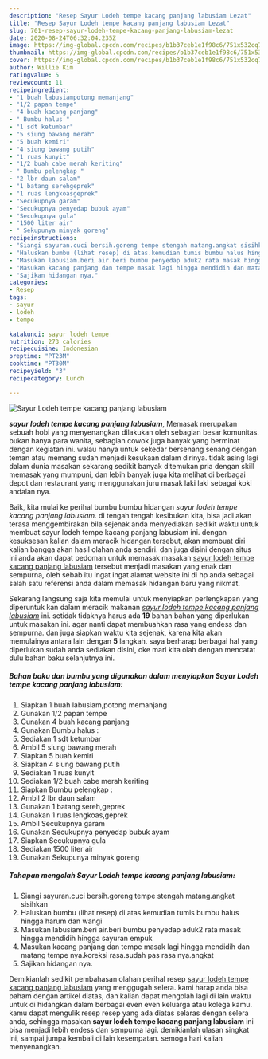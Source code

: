 ```yaml
---
description: "Resep Sayur Lodeh tempe kacang panjang labusiam Lezat"
title: "Resep Sayur Lodeh tempe kacang panjang labusiam Lezat"
slug: 701-resep-sayur-lodeh-tempe-kacang-panjang-labusiam-lezat
date: 2020-08-24T06:32:04.235Z
image: https://img-global.cpcdn.com/recipes/b1b37ceb1e1f98c6/751x532cq70/sayur-lodeh-tempe-kacang-panjang-labusiam-foto-resep-utama.jpg
thumbnail: https://img-global.cpcdn.com/recipes/b1b37ceb1e1f98c6/751x532cq70/sayur-lodeh-tempe-kacang-panjang-labusiam-foto-resep-utama.jpg
cover: https://img-global.cpcdn.com/recipes/b1b37ceb1e1f98c6/751x532cq70/sayur-lodeh-tempe-kacang-panjang-labusiam-foto-resep-utama.jpg
author: Willie Kim
ratingvalue: 5
reviewcount: 11
recipeingredient:
- "1 buah labusiampotong memanjang"
- "1/2 papan tempe"
- "4 buah kacang panjang"
- " Bumbu halus "
- "1 sdt ketumbar"
- "5 siung bawang merah"
- "5 buah kemiri"
- "4 siung bawang putih"
- "1 ruas kunyit"
- "1/2 buah cabe merah keriting"
- " Bumbu pelengkap "
- "2 lbr daun salam"
- "1 batang serehgeprek"
- "1 ruas lengkoasgeprek"
- "Secukupnya garam"
- "Secukupnya penyedap bubuk ayam"
- "Secukupnya gula"
- "1500 liter air"
- " Sekupunya minyak goreng"
recipeinstructions:
- "Siangi sayuran.cuci bersih.goreng tempe stengah matang.angkat sisihkan"
- "Haluskan bumbu (lihat resep) di atas.kemudian tumis bumbu halus hingga harum dan wangi"
- "Masukan labusiam.beri air.beri bumbu penyedap aduk2 rata masak hingga mendidih hingga sayuran empuk"
- "Masukan kacang panjang dan tempe masak lagi hingga mendidih dan matang tempe nya.koreksi rasa.sudah pas rasa nya.angkat"
- "Sajikan hidangan nya."
categories:
- Resep
tags:
- sayur
- lodeh
- tempe

katakunci: sayur lodeh tempe 
nutrition: 273 calories
recipecuisine: Indonesian
preptime: "PT23M"
cooktime: "PT30M"
recipeyield: "3"
recipecategory: Lunch

---
```



![Sayur Lodeh tempe kacang panjang labusiam](https://img-global.cpcdn.com/recipes/b1b37ceb1e1f98c6/751x532cq70/sayur-lodeh-tempe-kacang-panjang-labusiam-foto-resep-utama.jpg)

<b><i>sayur lodeh tempe kacang panjang labusiam</i></b>, Memasak merupakan sebuah hobi yang menyenangkan dilakukan oleh sebagian besar komunitas. bukan hanya para wanita, sebagian cowok juga banyak yang berminat dengan kegiatan ini. walau hanya untuk sekedar bersenang senang dengan teman atau memang sudah menjadi kesukaan dalam dirinya. tidak asing lagi dalam dunia masakan sekarang sedikit banyak ditemukan pria dengan skill memasak yang mumpuni, dan lebih banyak juga kita melihat di berbagai depot dan restaurant yang menggunakan juru masak laki laki sebagai koki andalan nya.



Baik, kita mulai ke perihal bumbu bumbu hidangan <i>sayur lodeh tempe kacang panjang labusiam</i>. di tengah tengah kesibukan kita, bisa jadi akan terasa menggembirakan bila sejenak anda menyediakan sedikit waktu untuk membuat sayur lodeh tempe kacang panjang labusiam ini. dengan kesuksesan kalian dalam meracik hidangan tersebut, akan membuat diri kalian bangga akan hasil olahan anda sendiri. dan juga disini dengan situs ini anda akan dapat pedoman untuk memasak masakan <u>sayur lodeh tempe kacang panjang labusiam</u> tersebut menjadi masakan yang enak dan sempurna, oleh sebab itu ingat ingat alamat website ini di hp anda sebagai salah satu referensi anda dalam memasak hidangan baru yang nikmat.


Sekarang langsung saja kita memulai untuk menyiapkan perlengkapan yang diperuntuk kan dalam meracik makanan <u><i>sayur lodeh tempe kacang panjang labusiam</i></u> ini. setidak tidaknya harus ada <b>19</b> bahan bahan yang diperlukan untuk masakan ini. agar nanti dapat membuahkan rasa yang endess dan sempurna. dan juga siapkan waktu kita sejenak, karena kita akan memulainya antara lain dengan <b>5</b> langkah. saya berharap berbagai hal yang diperlukan sudah anda sediakan disini, oke mari kita olah dengan mencatat dulu bahan baku selanjutnya ini.

<!--inarticleads1-->

##### Bahan baku dan bumbu yang digunakan dalam menyiapkan Sayur Lodeh tempe kacang panjang labusiam:

1. Siapkan 1 buah labusiam,potong memanjang
1. Gunakan 1/2 papan tempe
1. Gunakan 4 buah kacang panjang
1. Gunakan  Bumbu halus :
1. Sediakan 1 sdt ketumbar
1. Ambil 5 siung bawang merah
1. Siapkan 5 buah kemiri
1. Siapkan 4 siung bawang putih
1. Sediakan 1 ruas kunyit
1. Sediakan 1/2 buah cabe merah keriting
1. Siapkan  Bumbu pelengkap :
1. Ambil 2 lbr daun salam
1. Gunakan 1 batang sereh,geprek
1. Gunakan 1 ruas lengkoas,geprek
1. Ambil Secukupnya garam
1. Gunakan Secukupnya penyedap bubuk ayam
1. Siapkan Secukupnya gula
1. Sediakan 1500 liter air
1. Gunakan  Sekupunya minyak goreng




<!--inarticleads2-->

##### Tahapan mengolah Sayur Lodeh tempe kacang panjang labusiam:

1. Siangi sayuran.cuci bersih.goreng tempe stengah matang.angkat sisihkan
1. Haluskan bumbu (lihat resep) di atas.kemudian tumis bumbu halus hingga harum dan wangi
1. Masukan labusiam.beri air.beri bumbu penyedap aduk2 rata masak hingga mendidih hingga sayuran empuk
1. Masukan kacang panjang dan tempe masak lagi hingga mendidih dan matang tempe nya.koreksi rasa.sudah pas rasa nya.angkat
1. Sajikan hidangan nya.




Demikianlah sedikit pembahasan olahan perihal resep <u>sayur lodeh tempe kacang panjang labusiam</u> yang menggugah selera. kami harap anda bisa paham dengan artikel diatas, dan kalian dapat mengolah lagi di lain waktu untuk di hidangkan dalam berbagai even even keluarga atau kolega kamu. kamu dapat mengulik resep resep yang ada diatas selaras dengan selera anda, sehingga masakan <b>sayur lodeh tempe kacang panjang labusiam</b> ini bisa menjadi lebih endess dan sempurna lagi. demikianlah ulasan singkat ini, sampai jumpa kembali di lain kesempatan. semoga hari kalian menyenangkan.
